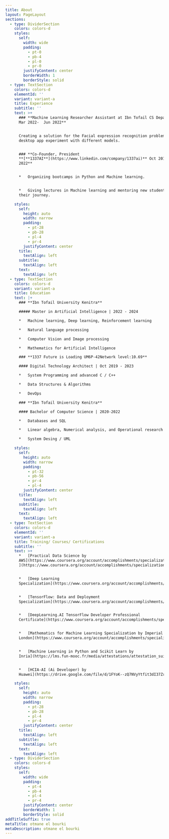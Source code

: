 ```yaml
---
title: About
layout: PageLayout
sections:
  - type: DividerSection
    colors: colors-d
    styles:
      self:
        width: wide
        padding:
          - pt-0
          - pb-4
          - pl-0
          - pr-0
        justifyContent: center
        borderWidth: 1
        borderStyle: solid
  - type: TextSection
    colors: colors-d
    elementId: ''
    variant: variant-a
    title: Experience
    subtitle: ''
    text: >+
      ### **Machine Learning Researcher Assistant at Ibn Tofail CS Department
      Mar 2022-  Jun 2022**


      Creating a solution for the Facial expression recognition problem with a
      desktop app experiment with different models.


      ### **Co-Founder, President
      **[**1337AI**](https://www.linkedin.com/company/1337ai)** Oct 2019 - Feb
      2022**


      *   Organizing bootcamps in Python and Machine learning.


      *   Giving lectures in Machine learning and mentoring new students in
      their journey.

    styles:
      self:
        height: auto
        width: narrow
        padding:
          - pt-28
          - pb-28
          - pl-4
          - pr-4
        justifyContent: center
      title:
        textAlign: left
      subtitle:
        textAlign: left
      text:
        textAlign: left
  - type: TextSection
    colors: colors-d
    variant: variant-a
    title: Education
    text: |+
      ### **Ibn Tofail University Kenitra**

      ##### Master in Artificial Intelligence | 2022 - 2024

      *   Machine learning, Deep learning, Reinforcement learning

      *   Natural language processing

      *   Computer Vision and Image processing

      *   Mathematics for Artificial Intelligence

      ### **1337 Future is Loading UM6P-42Network level:10.69**

      #### Digital Technology Architect | Oct 2019 - 2023

      *   System Programming and advanced C / C++

      *   Data Structures & Algorithms

      *   DevOps

      ### **Ibn Tofail University Kenitra**

      #### Bachelor of Computer Science | 2020-2022

      *   Databases and SQL

      *   Linear algebra, Numerical analysis, and Operational research

      *   System Desing / UML

    styles:
      self:
        height: auto
        width: narrow
        padding:
          - pt-32
          - pb-56
          - pr-4
          - pl-4
        justifyContent: center
      title:
        textAlign: left
      subtitle:
        textAlign: left
      text:
        textAlign: left
  - type: TextSection
    colors: colors-d
    elementId: ''
    variant: variant-a
    title: Training/ Courses/ Certifications
    subtitle: ''
    text: >+
      *   [Practical Data Science by
      AWS](https://www.coursera.org/account/accomplishments/specialization/C64Y5NJLJ9H5)[
      ](https://www.coursera.org/account/accomplishments/specialization/C64Y5NJLJ9H5)


      *   [Deep Learning
      Specialization](https://www.coursera.org/account/accomplishments/specialization/certificate/P3QREUFEN7PX)


      *   [TensorFlow: Data and Deployment
      Specialization](https://www.coursera.org/account/accomplishments/specialization/certificate/NP2QHYV4NNC2)


      *   [DeepLearning.AI TensorFlow Developer Professional
      Certificate](https://www.coursera.org/account/accomplishments/specialization/certificate/R4UC8W9DEEVD)


      *   [Mathematics for Machine Learning Specialization by Imperial College
      London](https://www.coursera.org/account/accomplishments/specialization/certificate/5HEB8G2528E5)


      *   [Machine Learning in Python and Scikit Learn by
      Inria](https://lms.fun-mooc.fr/media/attestations/attestation_suivi_course-v1:inria+41026+session01\_fcef4c022912edafa6ec055c279fefaa.pdf)


      *   [HCIA-AI (Ai Developer) by
      Huawei](https://drive.google.com/file/d/1FYoK--zQ7NVyYtfit3dI37ZrGMSqyvrO/view?usp=sharing)

    styles:
      self:
        height: auto
        width: narrow
        padding:
          - pt-28
          - pb-28
          - pl-4
          - pr-4
        justifyContent: center
      title:
        textAlign: left
      subtitle:
        textAlign: left
      text:
        textAlign: left
  - type: DividerSection
    colors: colors-d
    styles:
      self:
        width: wide
        padding:
          - pt-4
          - pb-4
          - pl-4
          - pr-4
        justifyContent: center
        borderWidth: 1
        borderStyle: solid
addTitleSuffix: true
metaTitle: otmane el bourki
metaDescription: otmane el bourki
---
```

